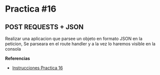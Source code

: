 # Practica #16
## POST REQUESTS + JSON

Realizar una aplicacion que parsee un objeto en formato JSON en la peticion, Se parseara en el route handler y a la vez lo haremos visible en la consola

**Referencias**
- [Instrucciones Practica 16](https://docs.google.com/document/d/1XNiQICVkFuzeHJ5rI3gMNfRnpMJJZWZOF6Sli6_-pEA/edit)